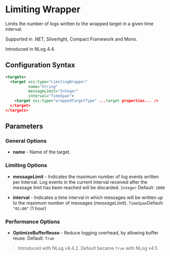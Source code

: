 Limiting Wrapper
===================
Limits the number of logs written to the wrapped target in a given time interval.

Supported in .NET, Silverlight, Compact Framework and Mono.

Introduced in NLog 4.4.

## Configuration Syntax
```xml
<targets>
  <target xsi:type="LimitingWrapper"
          name="String"
          messageLimit="Integer"
          interval="TimeSpan">
    <target xsi:type="wrappedTargetType" ...target properties... />
  </target>
</targets>
```
## Parameters

### General Options
* **name** - Name of the target.

### Limiting Options
* **messageLimit** - Indicates the maximum number of log events written per Interval. Log events in the current interval received after the message limit has been reached will be discarded. `Integer` Default: `1000`

* **interval** - Indicates a time interval in which messages will be written up to the maximum number of messages (_messageLimit_). `TimeSpan`Default: `"01:00"` (1 hour)

### Performance Options
* **OptimizeBufferReuse** - Reduce logging overhead, by allowing buffer reuse. Default: `True`
 > Introduced with NLog v4.4.2. Default became `True` with NLog v4.5
